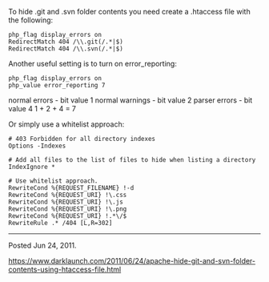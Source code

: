 To hide .git and .svn folder contents you need create a .htaccess file with the following:

```
php_flag display_errors on
RedirectMatch 404 /\\.git(/.*|$)
RedirectMatch 404 /\\.svn(/.*|$)
```

Another useful setting is to turn on error_reporting:

```
php_flag display_errors on
php_value error_reporting 7
```

normal errors - bit value 1
normal warnings - bit value 2
parser errors - bit value 4
1 + 2 + 4 = 7

Or simply use a whitelist approach:

```
# 403 Forbidden for all directory indexes
Options -Indexes

# Add all files to the list of files to hide when listing a directory
IndexIgnore *

# Use whitelist approach.
RewriteCond %{REQUEST_FILENAME} !-d
RewriteCond %{REQUEST_URI} !\.css
RewriteCond %{REQUEST_URI} !\.js
RewriteCond %{REQUEST_URI} !\.png
RewriteCond %{REQUEST_URI} !.*\/$
RewriteRule .* /404 [L,R=302]
```

---

Posted Jun 24, 2011.

https://www.darklaunch.com/2011/06/24/apache-hide-git-and-svn-folder-contents-using-htaccess-file.html